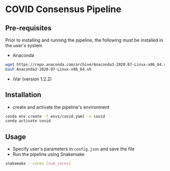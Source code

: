 # COVID Consensus Pipeline

## Pre-requisites
Prior to installing and running the pipeline, the following must be installed in the user's system

* Anaconda
```bash
wget https://repo.anaconda.com/archive/Anaconda3-2020.07-Linux-x86_64.sh
bash Anaconda3-2020.07-Linux-x86_64.sh
```

* iVar (version 1.2.2)

## Installation
* create and activate the pipeline's environment
```bash
conda env create -f envs/covid.yaml -n covid
conda activate covid
```

## Usage
* Specify user's parameters in `config.json` and save the file
* Run the pipeline using Snakemake
```bash
snakemake --cores [num_cores]
```